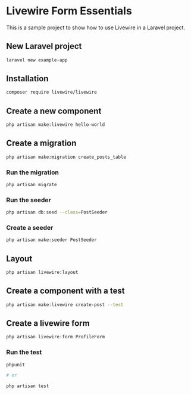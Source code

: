# Livewire Form Essentials

This is a sample project to show how to use Livewire in a Laravel project.

## New Laravel project

```bash
laravel new example-app
```

## Installation

```bash
composer require livewire/livewire
```

## Create a new component

```bash
php artisan make:livewire hello-world
```

## Create a migration

```bash
php artisan make:migration create_posts_table
```

### Run the migration

```bash
php artisan migrate
```

### Run the seeder

```bash
php artisan db:seed --class=PostSeeder
```

### Create a seeder

```bash
php artisan make:seeder PostSeeder
```

## Layout

```bash
php artisan livewire:layout
```

## Create a component with a test

```bash
php artisan make:livewire create-post --test
```

## Create a livewire form

```bash
php artisan livewire:form ProfileForm
```

### Run the test

```bash
phpunit

# or

php artisan test
```
